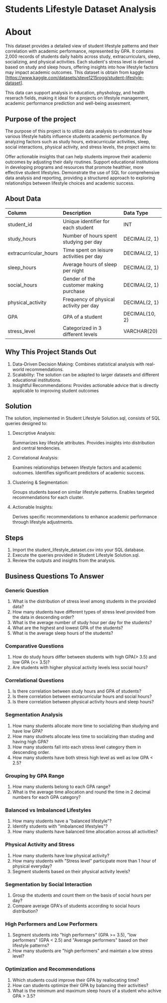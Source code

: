 # Students Lifestyle Dataset Analysis

# About

This dataset provides a detailed view of student lifestyle patterns and their correlation with academic performance, represented by GPA. It contains 2,000 records of students daily habits across study, extracurriculars, sleep, socializing, and physical activities. Each student's stress level is derived based on study and sleep hours, offering insights into how lifestyle factors may impact academic outcomes. This dataset is obtain from kaggle [https://www.kaggle.com/datasets/steve1215rogg/student-lifestyle-dataset].

This data can support analysis in education, physhology, and health reserach fields, making it ideal for a projects on lifestyle management, academic performance prediction and well-being assesment.



## Purpose of the project

The purpose of this project is to utilize data analysis to understand how various lifestyle habits influence students academic performance. By analyzing factors such as study hours, extracurricular activities, sleep, social interactions, physical activity, and stress levels, the project aims to:

Offer actionable insights that can help students improve their academic outcomes by adjusting their daily routines.
Support educational institutions in developing programs and resources that promote healthier, more effective student lifestyles.
Demonstrate the use of SQL for comprehensive data analysis and reporting, providing a structured approach to exploring relationships between lifestyle choices and academic success.


## About Data 

| Column                  | Description                             | Data Type      |
| :---------------------- | :-------------------------------------- | :------------- |
| student_id              | Unique identifier for each student      | INT            |
| study_hours             | Number of hours spent studying per day  | DECIMAL(2, 1)  |
| extracurricular_hours   | Time spent on leisure activities per day| DECIMAL(2, 1)  |
| sleep_hours             | Average hours of sleep per night        | DECIMAL(2, 1)  |
| social_hours            | Gender of the customer making purchase  | DECIMAL(2, 1)  |
| physical_activity       | Frequency of physical activity per day  | DECIMAL(2, 1)  |
| GPA                     | GPA of a student                        | DECIMAL(10, 2) |
| stress_level            | Categorized in 3 different levels       | VARCHAR(20)    | 


## Why This Project Stands Out

1. Data-Driven Decision Making: Combines statistical analysis with real-world recommendations.
2. Scalability: The solution can be adapted to larger datasets and different educational institutions.
3. Insightful Recommendations: Provides actionable advice that is directly applicable to improving student outcomes


## Solution 

The solution, implemented in Student Lifestyle Solution.sql, consists of SQL queries designed to:

1. Descriptive Analysis:

    Summarizes key lifestyle attributes.
    Provides insights into distribution and central tendencies.

2. Correlational Analysis:

    Examines relationships between lifestyle factors and academic outcomes.
    Identifies significant predictors of academic success.

3. Clustering & Segmentation:

    Groups students based on similar lifestyle patterns.
    Enables targeted recommendations for each cluster.

4. Actionable Insights:

    Derives specific recommendations to enhance academic performance through lifestyle adjustments.


## Steps

1. Import the student_lifestyle_dataset.csv into your SQL database.
2. Execute the queries provided in Student Lifestyle Solution.sql.
3. Review the outputs and insights from the analysis.


## Business Questions To Answer

### Generic Question

1. What is the distribution of stress level among students in the provided data?
2. How many students have different types of stress level provided from the data in descending order?
3. What is the average number of study hour per day for the students?
4. What are the highest and lowest GPA of the students?
5. What is the average sleep hours of the students?

### Comparative Questions

1. How do study hours differ between students with high GPA(> 3.5) and low GPA (<= 3.5)?
2. Are students with higher physical activity levels less social hours?

### Correlational Questions

1. Is there correlation between study hours and GPA of students?
2. Is there correlation between extracurricular hours and social hours?
3. Is there correlation between physical activity hours and sleep hours?

### Segmentation Analysis

1. How many students allocate more time to socializing than studying and have low GPA?
2. How many studnets allocate less time to socializing than studing and having high GPA?
3. How many students fall into each stress level category them in descending order.
4. How many students have both stress high level as well as low GPA < 2.5?

### Grouping by GPA Range

1. How many students belong to each GPA range?
2. What is the average time allocation and round the time in 2 decimal numbers for each GPA category?

### Balanced vs Imbalanced Lifestyles

1. How many students have a "balanced lifestyle"?
2. Identify students with "imbalanced lifestyles"?
3. How many students have balanced time allocation across all activities?

### Physical Activity and Stress

1. How many students have low physical activity?
2. How many students with "Stress level" participate more than 1 hour of physical everyday?
3. Segment students based on their physical activity levels?

### Segmentation by Social Interaction

1. Group the students and count them on the basis of social hours per day?
2. Compare average GPA's of students according to social hours distribution? 

### High Performers and Low Performers

1. Segment students into "high performers" (GPA >= 3.5), "low performers" (GPA < 2.5) and "Average performers" based on their lifestyle patterns?
2. How many students are "high performers" and maintain a low stress level?

### Optimization and Recommendations

1. Which students could improve their GPA by reallocating time?
2. How can students optimize their GPA by balancing their activities?
3. What is the minimum and maximum sleep hours of a student who achive GPA > 3.5?